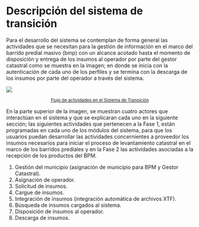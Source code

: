 # Descripción del sistema de transición

Para el desarrollo del sistema se contemplan de forma general las actividades que se necesitan para la gestión de información en el marco del barrido predial masivo (bmp) con un alcance acotado hasta el momento de disposición y entrega de los insumos al operador por parte del gestor catastral como se muestra en la imagen; en donde se inicia con la autenticación de cada uno de los perfiles y se termina con la descarga de los insumos por parte del operador a través del sistema. 

<a href="https://swisstierrascolombia.github.io/st-docs/_images/flujo.png" target="_blank"><img targe="_blank" src="https://swisstierrascolombia.github.io/st-docs/_images/flujo.png"> <center><small>Flujo de actividades en el Sistema de Transición</small></center></a>

En la parte superior de la imagen, se muestran cuatro actores que interactúan en el sistema y que se explicaran cada uno en la siguiente sección; las siguientes actividades que pertenecen a la Fase 1, están programadas en cada uno de los módulos del sistema, para que los usuarios puedan desarrollar las actividades concernientes a proveedor los insumos necesarios para iniciar el proceso de levantamiento catastral en el marco de los barridos prediales y en la Fase 2 las actividades asociadas a la recepción de los productos del BPM.

1. Gestión del municipio (asignación de municipio para BPM y Gestor Catastral).
2. Asignación de operador.
3. Solicitud de insumos.
4. Cargue de insumos.
5. Integración de insumos (integración automática de archivos XTF).
6. Búsqueda de insumos cargados al sistema.
7. Disposición de insumos al operador.
8. Descarga de insumos.